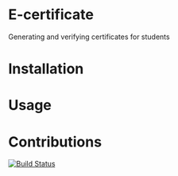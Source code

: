# E-certificate

Generating and verifying certificates for students

# Installation

# Usage

# Contributions

[![Build Status](https://travis-ci.com/micaiah-effiong/e-certificate.svg?branch=develop)](https://travis-ci.com/micaiah-effiong/e-certificate)
